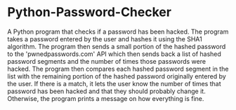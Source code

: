 # Python-Password-Checker
A Python program that checks if a password has been hacked. The program takes a password entered by the user and hashes it using the SHA1 algorithm. The program then sends a small portion of the hashed password to the 'pwnedpasswords.com' API which then sends back a list of hashed password segments and the number of times those passwords were hacked. The program then compares each hashed password segment in the list with the remaining portion of the hashed password originally entered by the user. If there is a match, it lets the user know the number of times that password has been hacked and that they should probably change it. Otherwise, the program prints a message on how everything is fine.
